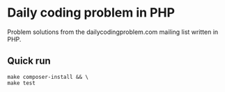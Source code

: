 # Daily coding problem in PHP
Problem solutions from the dailycodingproblem.com mailing list written in PHP.
## Quick run
```
make composer-install && \
make test
```